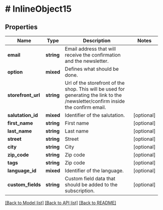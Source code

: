 # # InlineObject15

## Properties

Name | Type | Description | Notes
------------ | ------------- | ------------- | -------------
**email** | **string** | Email address that will receive the confirmation and the newsletter. |
**option** | **mixed** | Defines what should be done. |
**storefront_url** | **string** | Url of the storefront of the shop. This will be used for generating the link to the /newsletter/confirm inside the confirm email. |
**salutation_id** | **mixed** | Identifier of the salutation. | [optional]
**first_name** | **string** | First name | [optional]
**last_name** | **string** | Last name | [optional]
**street** | **string** | Street | [optional]
**city** | **string** | City | [optional]
**zip_code** | **string** | Zip code | [optional]
**tags** | **string** | Zip code | [optional]
**language_id** | **mixed** | Identifier of the language. | [optional]
**custom_fields** | **string** | Custom field data that should be added to the subscription. | [optional]

[[Back to Model list]](../../README.md#models) [[Back to API list]](../../README.md#endpoints) [[Back to README]](../../README.md)
